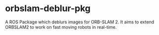 # orbslam-deblur-pkg
A ROS Package which deblurs images for ORB-SLAM 2. It aims to extend ORBSLAM2 to work on fast moving robots in real-time.

